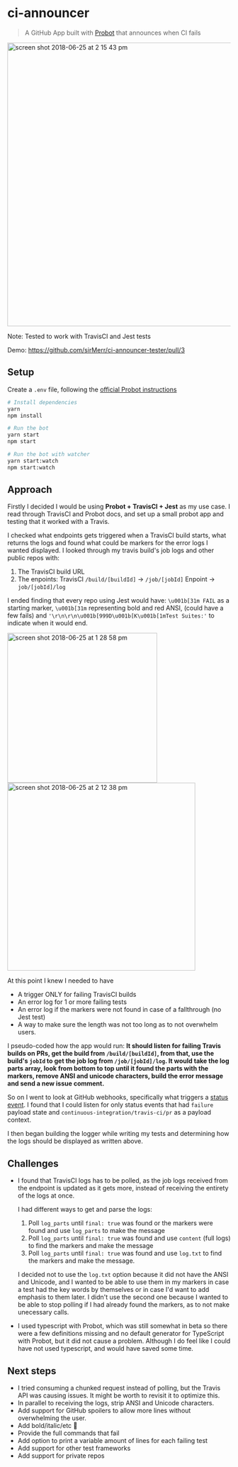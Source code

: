 # ci-announcer

> A GitHub App built with [Probot](https://github.com/probot/probot) that announces when CI fails

<img width="640" alt="screen shot 2018-06-25 at 2 15 43 pm" src="https://user-images.githubusercontent.com/11183523/41867873-580f32fe-7882-11e8-87ff-2d570dd0278f.png">

Note: Tested to work with TravisCI and Jest tests

Demo: https://github.com/sirMerr/ci-announcer-tester/pull/3

## Setup

Create a `.env` file, following the [official Probot instructions](https://probot.github.io/docs/development/#configuring-a-github-app)

```sh
# Install dependencies
yarn
npm install

# Run the bot
yarn start
npm start

# Run the bot with watcher
yarn start:watch
npm start:watch
```

## Approach

Firstly I decided I would be using **Probot + TravisCI + Jest** as my use case. I read through TravisCI and Probot docs, and set up a small probot app and testing that it worked with a Travis.

I checked what endpoints gets triggered when a TravisCI build starts, what returns the logs and found what could be markers for the error logs I wanted displayed. I looked through my travis build's job logs and other public repos with:

1.  The TravisCI build URL
2.  The enpoints: TravisCI `/build/[buildId]` -> `/job/[jobId]` Enpoint -> `job/[jobId]/log`

I ended finding that every repo using Jest would have: `\u001b[31m FAIL` as a starting marker, `\u001b[31m` representing bold and red ANSI, (could have a few fails) and `'\r\n\r\n\u001b[999D\u001b[K\u001b[1mTest Suites:'` to indicate when it would end.

<img width="338" alt="screen shot 2018-06-25 at 1 28 58 pm" src="https://user-images.githubusercontent.com/11183523/41867668-c3be261e-7881-11e8-8297-ef64ece42239.png">

<img width="424" alt="screen shot 2018-06-25 at 2 12 38 pm" src="https://user-images.githubusercontent.com/11183523/41867700-d7c87bfa-7881-11e8-8c7c-add2babc3ca6.png">

At this point I knew I needed to have

- A trigger ONLY for failing TravisCI builds
- An error log for 1 or more failing tests
- An error log if the markers were not found in case of a fallthrough (no Jest test)
- A way to make sure the length was not too long as to not overwhelm users.

I pseudo-coded how the app would run:
**It should listen for failing Travis builds on PRs, get the build from `/build/[buildId]`, from that, use the build's `jobId` to get the job log from `/job/[jobId]/log`. It would take the log parts array, look from bottom to top until it found the parts with the markers, remove ANSI and unicode characters, build the error message and send a new issue comment.**

So on I went to look at GitHub webhooks, specifically what triggers a [status event](https://developer.github.com/v3/activity/events/types/#statusevent). I found that I could listen for only status events that had `failure` payload state and `continuous-integration/travis-ci/pr` as a payload context.

I then began building the logger while writing my tests and determining how the logs should be displayed as written above.

## Challenges

- I found that TravisCI logs has to be polled, as the job logs received from the endpoint is updated as it gets more, instead of receiving the entirety of the logs at once.

  I had different ways to get and parse the logs:

  1.  Poll `log_parts` until `final: true` was found or the markers were found and use `log_parts` to make the message
  2.  Poll `log_parts` until `final: true` was found and use `content` (full logs) to find the markers and make the message
  3.  Poll `log_parts` until `final: true` was found and use `log.txt` to find the markers and make the message.

  I decided not to use the `log.txt` option because it did not have the ANSI and Unicode, and I wanted to be able to use them in my markers in case a test had the key words by themselves or in case I'd want to add emphasis to them later. I didn't use the second one because I wanted to be able to stop polling if I had already found the markers, as to not make unecessary calls.

- I used typescript with Probot, which was still somewhat in beta so there were a few definitions missing and no default generator for TypeScript with Probot, but it did not cause a problem. Although I do feel like I could have not used typescript, and would have saved some time.

## Next steps

- I tried consuming a chunked request instead of polling, but the Travis API was causing issues. It might be worth to revisit it to optimize this.
- In parallel to receiving the logs, strip ANSI and Unicode characters.
- Add support for GitHub spoilers to allow more lines without overwhelming the user.
- Add bold/italic/etc 🎨
- Provide the full commands that fail
- Add option to print a variable amount of lines for each failing test
- Add support for other test frameworks
- Add support for private repos
